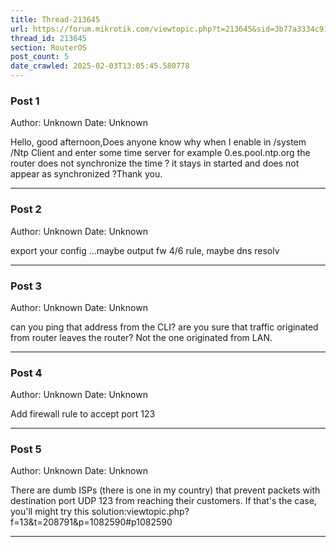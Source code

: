 ```yaml
---
title: Thread-213645
url: https://forum.mikrotik.com/viewtopic.php?t=213645&sid=3b77a3334c914448dbbc02bfdff4c3aa
thread_id: 213645
section: RouterOS
post_count: 5
date_crawled: 2025-02-03T13:05:45.580778
---
```


### Post 1
Author: Unknown
Date: Unknown

Hello, good afternoon,Does anyone know why when I enable in /system /Ntp Client and enter some time server for example 0.es.pool.ntp.org the router does not synchronize the time ? it stays in started and does not appear as synchronized ?Thank you.

---
### Post 2
Author: Unknown
Date: Unknown

export your config ...maybe output fw 4/6 rule, maybe dns resolv

---
### Post 3
Author: Unknown
Date: Unknown

can you ping that address from the CLI? are you sure that traffic originated from router leaves the router? Not the one originated from LAN.

---
### Post 4
Author: Unknown
Date: Unknown

Add firewall rule to accept port 123

---
### Post 5
Author: Unknown
Date: Unknown

There are dumb ISPs (there is one in my country) that prevent packets with destination port UDP 123 from reaching their customers. If that's the case, you'll might try this solution:viewtopic.php?f=13&t=208791&p=1082590#p1082590

---
